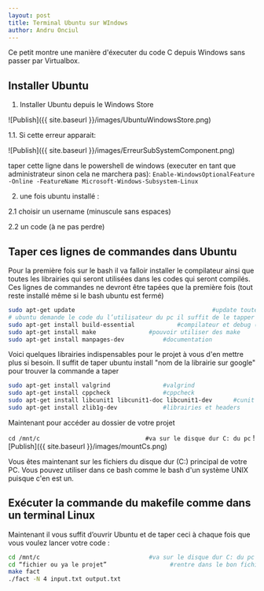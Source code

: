 ```yaml
---
layout: post
title: Terminal Ubuntu sur WIndows
author: Andru Onciul
---
```

Ce petit montre une manière d'éxecuter du code C depuis Windows sans passer par Virtualbox.

## Installer Ubuntu

1. Installer Ubuntu depuis le Windows Store

![Publish]({{ site.baseurl }}/images/UbuntuWindowsStore.png)

1.1. Si cette erreur apparait:

![Publish]({{ site.baseurl }}/images/ErreurSubSystemComponent.png)

taper cette ligne dans le powershell de windows (executer en tant que administrateur sinon cela ne marchera pas):
```Enable-WindowsOptionalFeature -Online -FeatureName Microsoft-Windows-Subsystem-Linux```

2. une fois ubuntu installé :

2.1 choisir un username (minuscule sans espaces)

2.2 un code (à ne pas perdre)

## Taper ces lignes de commandes dans Ubuntu

Pour la première fois sur le bash il va falloir installer le compilateur ainsi que
toutes les librairies qui seront utilisées dans les codes qui seront compilés.
Ces lignes de commandes ne devront être tapées que la première fois (tout reste installé même si le bash ubuntu est fermé)

```bash
sudo apt-get update                         		      #update toutes les libraires
# ubuntu demande le code du l’utilisateur du pc il suffit de le tapper et taper ENTER
sudo apt-get install build-essential		    #compilateur et debug (notamment commande gcc)
sudo apt-get install make			    #pouvoir utiliser des make
sudo apt-get install manpages-dev		    #documentation
```

Voici quelques librairies indispensables pour le projet à vous d'en mettre plus si besoin.
Il suffit de taper ubuntu install "nom de la librairie sur google" pour trouver la commande a taper

```bash
sudo apt-get install valgrind			    #valgrind
sudo apt-get install cppcheck 			    #cppcheck
sudo apt-get install libcunit1 libcunit1-doc libcunit1-dev 		#cunit
sudo apt-get install zlib1g-dev			    #librairies et headers
```

Maintenant pour accéder au dossier de votre projet

```cd /mnt/c                              #va sur le disque dur C: du pc```
![Publish]({{ site.baseurl }}/images/mountCs.png)

Vous êtes maintenant sur les fichiers du disque dur (C:) principal de votre PC.
Vous pouvez utiliser dans ce bash comme le bash d'un système UNIX puisque c'en est un.

## Exécuter la commande du makefile comme dans un terminal Linux

Maintenant il vous suffit d’ouvrir Ubuntu et de taper ceci à chaque fois que vous voulez lancer votre code :

```bash
cd /mnt/c                               #va sur le disque dur C: du pc
cd “fichier ou ya le projet”    		      #rentre dans le bon fichier
make fact
./fact -N 4 input.txt output.txt
```
